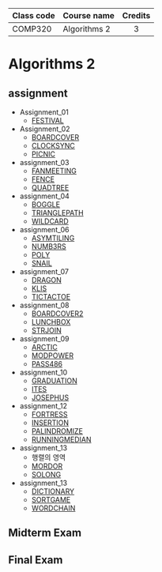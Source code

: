 | Class code | Course name  | Credits |
| ---------- | ------------ | :-----: |
| COMP320    | Algorithms 2 |    3    |

# Algorithms 2

## assignment

- Assignment_01
  - [FESTIVAL](https://www.algospot.com/judge/problem/read/FESTIVAL)
- Assignment_02
  - [BOARDCOVER](https://www.algospot.com/judge/problem/read/BOARDCOVER)
  - [CLOCKSYNC](https://www.algospot.com/judge/problem/read/CLOCKSYNC)
  - [PICNIC](https://www.algospot.com/judge/problem/read/PICNIC)
- assignment_03
  - [FANMEETING](https://www.algospot.com/judge/problem/read/FANMEETING)
  - [FENCE](https://www.algospot.com/judge/problem/read/FENCE)
  - [QUADTREE](https://www.algospot.com/judge/problem/read/QUADTREE)
- assignment_04
  - [BOGGLE](https://www.algospot.com/judge/problem/read/BOGGLE)
  - [TRIANGLEPATH](https://www.algospot.com/judge/problem/read/TRIANGLEPATH)
  - [WILDCARD](https://www.algospot.com/judge/problem/read/WILDCARD)
- assignment_06
  - [ASYMTILING](https://www.algospot.com/judge/problem/read/ASYMTILING)
  - [NUMB3RS](https://www.algospot.com/judge/problem/read/NUMB3RS)
  - [POLY](https://www.algospot.com/judge/problem/read/POLY)
  - [SNAIL](https://www.algospot.com/judge/problem/read/SNAIL)
- assignment_07
  - [DRAGON](https://www.algospot.com/judge/problem/read/DRAGON)
  - [KLIS](https://www.algospot.com/judge/problem/read/KLIS)
  - [TICTACTOE](https://www.algospot.com/judge/problem/read/TICTACTOE)
- assignment_08
  - [BOARDCOVER2](https://www.algospot.com/judge/problem/read/BOARDCOVER2)
  - [LUNCHBOX](https://www.algospot.com/judge/problem/read/LUNCHBOX)
  - [STRJOIN](https://www.algospot.com/judge/problem/read/STRJOIN)
- assignment_09
  - [ARCTIC](https://www.algospot.com/judge/problem/read/ARCTIC)
  - [MODPOWER](https://www.algospot.com/judge/problem/read/MODPOWER)
  - [PASS486](https://www.algospot.com/judge/problem/read/PASS486)
- assignment_10
  - [GRADUATION](https://www.algospot.com/judge/problem/read/GRADUATION)
  - [ITES](https://www.algospot.com/judge/problem/read/ITES)
  - [JOSEPHUS](https://www.algospot.com/judge/problem/read/JOSEPHUS)
- assignment_12
  - [FORTRESS](https://www.algospot.com/judge/problem/read/FORTRESS)
  - [INSERTION](https://www.algospot.com/judge/problem/read/INSERTION)
  - [PALINDROMIZE](https://www.algospot.com/judge/problem/read/PALINDROMIZE)
  - [RUNNINGMEDIAN](https://www.algospot.com/judge/problem/read/RUNNINGMEDIAN)
- assignment_13
  - 행렬의 영역
  - [MORDOR](https://www.algospot.com/judge/problem/read/MORDOR)
  - [SOLONG](https://www.algospot.com/judge/problem/read/SOLONG)
- assignment_13
  - [DICTIONARY](https://www.algospot.com/judge/problem/read/DICTIONARY)
  - [SORTGAME](https://www.algospot.com/judge/problem/read/SORTGAME)
  - [WORDCHAIN](https://www.algospot.com/judge/problem/read/WORDCHAIN)

## Midterm Exam

## Final Exam
